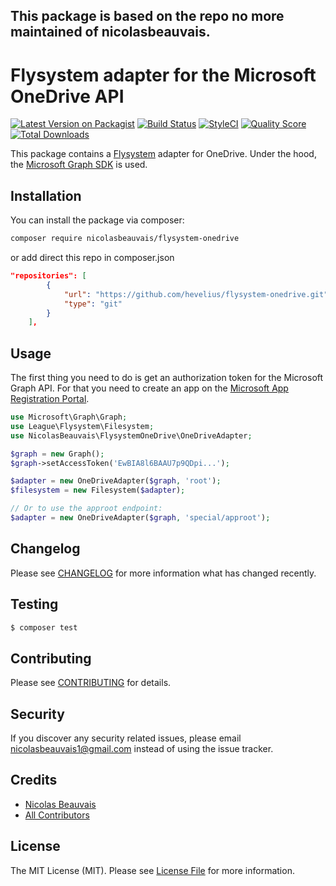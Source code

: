 ## This package is based on the repo no more maintained of nicolasbeauvais.

# Flysystem adapter for the Microsoft OneDrive API

[![Latest Version on Packagist](https://img.shields.io/packagist/v/nicolasbeauvais/flysystem-onedrive.svg?style=flat-square)](https://packagist.org/packages/nicolasbeauvais/flysystem-onedrive)
[![Build Status](https://img.shields.io/travis/nicolasbeauvais/flysystem-onedrive/master.svg?style=flat-square)](https://travis-ci.org/nicolasbeauvais/flysystem-onedrive)
[![StyleCI](https://styleci.io/repos/100028565/shield?branch=master)](https://styleci.io/repos/100028565)
[![Quality Score](https://img.shields.io/scrutinizer/g/nicolasbeauvais/flysystem-onedrive.svg?style=flat-square)](https://scrutinizer-ci.com/g/nicolasbeauvais/flysystem-onedrive)
[![Total Downloads](https://img.shields.io/packagist/dt/nicolasbeauvais/flysystem-onedrive.svg?style=flat-square)](https://packagist.org/packages/nicolasbeauvais/flysystem-onedrive)

This package contains a [Flysystem](https://flysystem.thephpleague.com/) adapter for OneDrive. Under the hood, the [Microsoft Graph SDK](https://github.com/microsoftgraph/msgraph-sdk-php) is used.

## Installation

You can install the package via composer:

``` bash
composer require nicolasbeauvais/flysystem-onedrive
```
or add direct this repo in composer.json

```json
"repositories": [
        {
            "url": "https://github.com/hevelius/flysystem-onedrive.git",
            "type": "git"
        }
    ],
```

## Usage

The first thing you need to do is get an authorization token for the Microsoft Graph API. For that you need to create an app on the [Microsoft App Registration Portal](https://apps.dev.microsoft.com/).

``` php
use Microsoft\Graph\Graph;
use League\Flysystem\Filesystem;
use NicolasBeauvais\FlysystemOneDrive\OneDriveAdapter;

$graph = new Graph();
$graph->setAccessToken('EwBIA8l6BAAU7p9QDpi...');

$adapter = new OneDriveAdapter($graph, 'root');
$filesystem = new Filesystem($adapter);

// Or to use the approot endpoint:
$adapter = new OneDriveAdapter($graph, 'special/approot');
```


## Changelog

Please see [CHANGELOG](CHANGELOG.md) for more information what has changed recently.

## Testing

``` bash
$ composer test
```

## Contributing

Please see [CONTRIBUTING](CONTRIBUTING.md) for details.

## Security

If you discover any security related issues, please email nicolasbeauvais1@gmail.com instead of using the issue tracker.

## Credits

- [Nicolas Beauvais](https://github.com/nicolasbeauvais)
- [All Contributors](../../contributors)

## License

The MIT License (MIT). Please see [License File](LICENSE.md) for more information.
